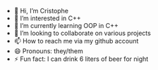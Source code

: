- 👋 Hi, I’m Cristophe
- 👀 I’m interested in C++
- 🌱 I’m currently learning OOP in C++
- 💞️ I’m looking to collaborate on various projects
- 📫 How to reach me via my github account
- 😄 Pronouns: they/them
- ⚡ Fun fact: I can drink 6 liters of beer for night

<!---
cvderveken/cvderveken is a ✨ special ✨ repository because its `README.md` (this file) appears on your GitHub profile.
You can click the Preview link to take a look at your changes.
--->
